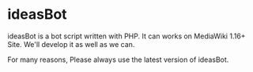 ideasBot
========

 ideasBot is a bot script written with PHP.
 It can works on MediaWiki 1.16+ Site.
 We'll develop it as well as we can.
 
 For many reasons, Please always use the latest version of ideasBot.

